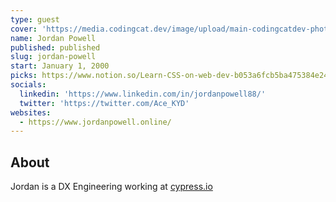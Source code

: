 ```yaml
---
type: guest
cover: 'https://media.codingcat.dev/image/upload/main-codingcatdev-photo/podcast-guest/jordanpowell88'
name: Jordan Powell
published: published
slug: jordan-powell
start: January 1, 2000
picks: https://www.notion.so/Learn-CSS-on-web-dev-b053a6fcb5ba475384e2472812269ad1, https://www.notion.so/GUI-Challenges-c37331dfe86c40b6b118a50220923623, https://www.notion.so/gradient-style-1032a3c3783f4175aec4c442a27a891f
socials:
  linkedin: 'https://www.linkedin.com/in/jordanpowell88/'
  twitter: 'https://twitter.com/Ace_KYD'
websites:
  - https://www.jordanpowell.online/
---
```


## About

Jordan is a DX Engineering working at [cypress.io](https://cypress.io)
